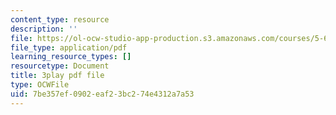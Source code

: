 ```yaml
---
content_type: resource
description: ''
file: https://ol-ocw-studio-app-production.s3.amazonaws.com/courses/5-61-physical-chemistry-fall-2017/7be357ef0902eaf23bc274e4312a7a53_XxRjzphItU0.pdf
file_type: application/pdf
learning_resource_types: []
resourcetype: Document
title: 3play pdf file
type: OCWFile
uid: 7be357ef-0902-eaf2-3bc2-74e4312a7a53
---
```

